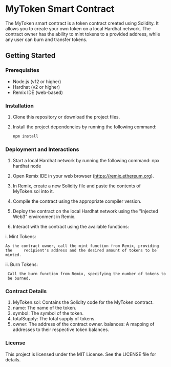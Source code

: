 # MyToken Smart Contract

The MyToken smart contract is a token contract created using Solidity. It allows you to create your own token on a local Hardhat network. The contract owner has the ability to mint tokens to a provided address, while any user can burn and transfer tokens.

## Getting Started

### Prerequisites

- Node.js (v12 or higher)
- Hardhat (v2 or higher)
- Remix IDE (web-based)

### Installation

1. Clone this repository or download the project files.

2. Install the project dependencies by running the following command:

   ```bash
   npm install
### Deployment and Interactions
1. Start a local Hardhat network by running the following command:
   npx hardhat node
2. Open Remix IDE in your web browser (https://remix.ethereum.org).

3. In Remix, create a new Solidity file and paste the contents of MyToken.sol into it.

4. Compile the contract using the appropriate compiler version.

5. Deploy the contract on the local Hardhat network using the "Injected Web3" environment in Remix.

6. Interact with the contract using the available functions:

  i. Mint Tokens:

    As the contract owner, call the mint function from Remix, providing the     recipient's address and the desired amount of tokens to be minted.
    
  ii. Burn Tokens:

     Call the burn function from Remix, specifying the number of tokens to 
     be burned.

### Contract Details
1. MyToken.sol: Contains the Solidity code for the MyToken contract.
2. name: The name of the token.
3. symbol: The symbol of the token.
4. totalSupply: The total supply of tokens.
5. owner: The address of the contract owner.
balances: A mapping of addresses to their respective token balances.
### License
This project is licensed under the MIT License. See the LICENSE file for details.
